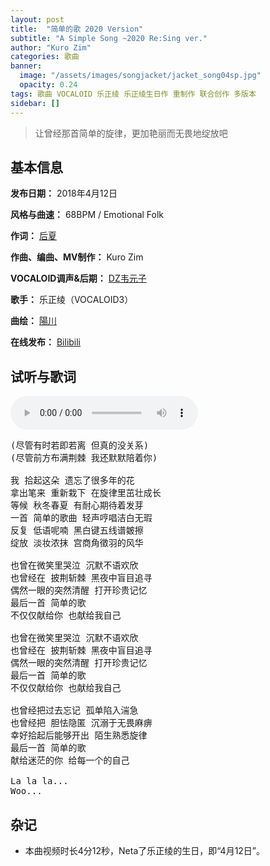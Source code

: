 ```yaml
---
layout: post
title:  "简单的歌 2020 Version"
subtitle: "A Simple Song ~2020 Re:Sing ver."
author: "Kuro Zim"
categories: 歌曲
banner: 
  image: "/assets/images/songjacket/jacket_song04sp.jpg"
  opacity: 0.24
tags: 歌曲 VOCALOID 乐正绫 乐正绫生日作 重制作 联合创作 多版本
sidebar: []
---
```


> 让曾经那首简单的旋律，更加艳丽而无畏地绽放吧

## 基本信息

**发布日期：** 2018年4月12日

**风格与曲速：** 68BPM / Emotional Folk

**作词：** [后夏](https://space.bilibili.com/9863079)

**作曲、编曲、MV制作：** Kuro Zim

**VOCALOID调声&后期：** [DZ韦元子](https://space.bilibili.com/11589966)

**歌手：** 乐正绫（VOCALOID3）

**曲绘：** [陽川](https://space.bilibili.com/4047406)

**在线发布：** [Bilibili](https://www.bilibili.com/video/av625116268)

## 试听与歌词

<audio controls><source src="/assets/audio/song04v20.mp3" type="audio/mp3"></audio>

<pre>
(尽管有时若即若离 但真的没关系)
(尽管前方布满荆棘 我还默默陪着你)

我 拾起这朵 遗忘了很多年的花
拿出笔来 重新栽下 在旋律里茁壮成长
等候 秋冬春夏 有耐心期待着发芽
一首 简单的歌曲 轻声哼唱洁白无瑕
反复 低语呢喃 黑白键五线谱皴擦
绽放 淡妆浓抹 宫商角徵羽的风华

也曾在微笑里哭泣 沉默不语欢欣
也曾经在 披荆斩棘 黑夜中盲目追寻
偶然一眼的突然清醒 打开珍贵记忆
最后一首 简单的歌
不仅仅献给你 也献给我自己

也曾在微笑里哭泣 沉默不语欢欣
也曾经在 披荆斩棘 黑夜中盲目追寻
偶然一眼的突然清醒 打开珍贵记忆
最后一首 简单的歌
不仅仅献给你 也献给我自己

也曾经把过去忘记 孤单陷入湍急
也曾经把 胆怯隐匿 沉溺于无畏麻痹
幸好拾起后能够开出 陌生熟悉旋律
最后一首 简单的歌
献给迷茫的你 给每一个的自己

La la la...
Woo...
</pre>

## 杂记

* 本曲视频时长4分12秒，Neta了乐正绫的生日，即“4月12日”。

